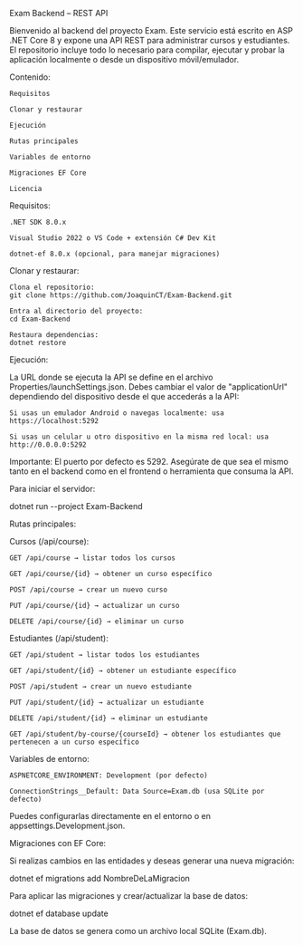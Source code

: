 Exam Backend – REST API

Bienvenido al backend del proyecto Exam.
Este servicio está escrito en ASP .NET Core 8 y expone una API REST para administrar cursos y estudiantes.
El repositorio incluye todo lo necesario para compilar, ejecutar y probar la aplicación localmente o desde un dispositivo móvil/emulador.

Contenido:

    Requisitos

    Clonar y restaurar

    Ejecución

    Rutas principales

    Variables de entorno

    Migraciones EF Core

    Licencia

Requisitos:

    .NET SDK 8.0.x

    Visual Studio 2022 o VS Code + extensión C# Dev Kit

    dotnet-ef 8.0.x (opcional, para manejar migraciones)

Clonar y restaurar:

    Clona el repositorio:
    git clone https://github.com/JoaquinCT/Exam-Backend.git

    Entra al directorio del proyecto:
    cd Exam-Backend

    Restaura dependencias:
    dotnet restore

Ejecución:

La URL donde se ejecuta la API se define en el archivo Properties/launchSettings.json.
Debes cambiar el valor de "applicationUrl" dependiendo del dispositivo desde el que accederás a la API:

    Si usas un emulador Android o navegas localmente: usa https://localhost:5292

    Si usas un celular u otro dispositivo en la misma red local: usa http://0.0.0.0:5292

Importante: El puerto por defecto es 5292. Asegúrate de que sea el mismo tanto en el backend como en el frontend o herramienta que consuma la API.

Para iniciar el servidor:

dotnet run --project Exam-Backend

Rutas principales:

Cursos (/api/course):

    GET /api/course → listar todos los cursos

    GET /api/course/{id} → obtener un curso específico

    POST /api/course → crear un nuevo curso

    PUT /api/course/{id} → actualizar un curso

    DELETE /api/course/{id} → eliminar un curso

Estudiantes (/api/student):

    GET /api/student → listar todos los estudiantes

    GET /api/student/{id} → obtener un estudiante específico

    POST /api/student → crear un nuevo estudiante

    PUT /api/student/{id} → actualizar un estudiante

    DELETE /api/student/{id} → eliminar un estudiante

    GET /api/student/by-course/{courseId} → obtener los estudiantes que pertenecen a un curso específico

Variables de entorno:

    ASPNETCORE_ENVIRONMENT: Development (por defecto)

    ConnectionStrings__Default: Data Source=Exam.db (usa SQLite por defecto)

Puedes configurarlas directamente en el entorno o en appsettings.Development.json.

Migraciones con EF Core:

Si realizas cambios en las entidades y deseas generar una nueva migración:

dotnet ef migrations add NombreDeLaMigracion

Para aplicar las migraciones y crear/actualizar la base de datos:

dotnet ef database update

La base de datos se genera como un archivo local SQLite (Exam.db).